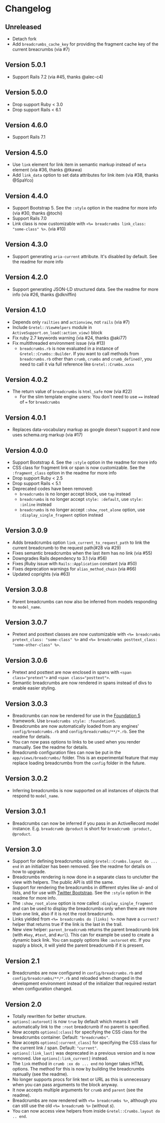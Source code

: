 # Changelog

## Unreleased
* Detach fork
* Add `breadcrumbs_cache_key` for providing the fragment cache key of the current breacrumbs (via #7)

## Version 5.0.1
* Support Rails 7.2 (via #45, thanks @alec-c4)

## Version 5.0.0
* Drop support Ruby < 3.0
* Drop support Rails < 6.1

## Version 4.6.0
* Support Rails 7.1

## Version 4.5.0
* Use `link` element for link item in semantic markup instead of `meta` element (via #36, thanks @tkawa)
* Add `link_data` option to set data attributes for link item (via #38, thanks @SpaYco)

## Version 4.4.0
* Support Bootstrap 5. See the `:style` option in the readme for more info (via #30, thanks @tochi)
* Support Rails 7.0
* Link class is now customizable with `<%= breadcrumbs link_class: "some-class" %>`. (via #10)

## Version 4.3.0
* Support generating `aria-current` attribute. It's disabled by default. See the readme for more info

## Version 4.2.0
* Support generating JSON-LD structured data. See the readme for more info (via #26, thanks @dkniffin)

## Version 4.1.0
* Depends only `railties` and `actionview`, not `rails` (via #7)
* Include `Gretel::ViewHelpers` module in `ActiveSupport.on_load(:action_view)` block
* Fix ruby 2.7 keywords warning (via #24, thanks @aki77)
* Fix multithreaded environment issue (via #13)
  * `breadcrumbs.rb` is now evaluated in a instance of `Gretel::Crumbs::Builder`. If you want to call methods from `breadcrumbs.rb` other than `crumb`, `crumbs` and `crumb_defined?`, you need to call it via full reference like `Gretel::Crumbs.xxxx`

## Version 4.0.2
* The return value of `breadcrumbs` is `html_safe` now (via #22)
  * For the slim template engine users: You don't need to use `==` instead of `=` for `breadcrumbs`

## Version 4.0.1
* Replaces data-vocabulary markup as google doesn't support it and now uses schema.org markup (via #17)

## Version 4.0.0
* Support Bootstrap 4. See the `:style` option in the readme for more info
* CSS class for fragment link or span is now customizable. See the `:fragment_class` option in the readme for more info
* Drop support Ruby < 2.5
* Drop support Rails < 5.1
* Deprecated codes have been removed:
  * `breadcrumbs` is no longer accept block, use `tap` instead
  * `breadcrumbs` is no longer accept `style: :default`, use `style: :inline` instead
  * `breadcrumbs` is no longer accept `:show_root_alone` option, use `:display_single_fragment` option instead

## Version 3.0.9
* Adds breadcrumbs option `link_current_to_request_path` to link the current breadcrumb to the request path(#28 via #29)
* Fixes semantic breadcrumbs when the last item has no link (via #55)
* Downgrades Rails dependency to 3.1 (via #56)
* Fixes jRuby issue with `Rails::Application` constant (via #50)
* Fixes deprecation warnings for `alias_method_chain` (via #66)
* Updated coprights (via #63)

## Version 3.0.8
* Parent breadcrumbs can now also be inferred from models responding to `model_name`.

## Version 3.0.7
* Pretext and posttext classes are now customizable with `<%= breadcrumbs pretext_class: "some-class" %>` and `<%= breadcrumbs posttext_class: "some-other-class" %>`.

## Version 3.0.6
* Pretext and posttext are now enclosed in spans with `<span class="pretext">` and `<span class="posttext">`.
* Semantic breadcrumbs are now rendered in spans instead of divs to enable easier styling.

## Version 3.0.3
* Breadcrumbs can now be rendered for use in the [Foundation 5](http://foundation.zurb.com/) framework. Use `breadcrumbs style: :foundation5`.
* Breadcrumbs are now automatically loaded from any engines' `config/breadcrumbs.rb` and `config/breadcrumbs/**/*.rb`. See the readme for details.
* You can now pass options to links to be used when you render manually. See the readme for details.
* Breadcrumb configuration files can now be put in the `app/views/breadcrumbs/` folder. This is an experimental feature that may replace loading breadcrumbs from the `config` folder in the future.

## Version 3.0.2
* Inferring breadcrumbs is now supported on all instances of objects that respond to `model_name`.

## Version 3.0.1
* Breadcrumbs can now be inferred if you pass in an ActiveRecord model instance. E.g. `breadcrumb @product` is short for `breadcrumb :product, @product`.

## Version 3.0
* Support for defining breadcrumbs using `Gretel::Crumbs.layout do ... end` in an initializer has been removed. See the readme for details on how to upgrade.
* Breadcrumbs rendering is now done in a separate class to unclutter the view with helpers. The public API is still the same.
* Support for rendering the breadcrumbs in different styles like ul- and ol lists, and for use with [Twitter Bootstrap](http://getbootstrap.com/). See the `:style` option in the readme for more info.
* The `:show_root_alone` option is now called `:display_single_fragment` and can be used to display the breadcrumbs only when there are more than one link, also if it is not the root breadcrumb.
* Links yielded from `<%= breadcrumbs do |links| %>` now have a `current?` helper that returns true if the link is the last in the trail.
* New view helper: `parent_breadcrumb` returns the parent breadcrumb link (with `#key`, `#text`, and `#url`). This can for example be used to create a dynamic back link. You can supply options like `:autoroot` etc.
  If you supply a block, it will yield the parent breadcrumb if it is present.

## Version 2.1
* Breadcrumbs are now configured in `config/breadcrumbs.rb` and `config/breadcrumbs/**/*.rb` and reloaded when changed in the development environment instead of the initializer that required restart when configuration changed.

## Version 2.0

* Totally rewritten for better structure.
* `options[:autoroot]` is now `true` by default which means it will automatically link to the `:root` breadcrumb if no parent is specified.
* Now accepts `options[:class]` for specifying the CSS class for the breadcrumbs container. Default: `"breadcrumbs"`.
* Now accepts `options[:current_class]` for specifying the CSS class for the current link / span. Default: `"current"`.
* `options[:link_last]` was deprecated in a previous version and is now removed. Use `options[:link_current]` instead.
* The `link` method in `crumb :xx do ... end` no longer takes HTML options. The method for this is now by building the breadcrumbs manually (see the readme).
* No longer supports procs for link text or URL as this is unnecessary when you can pass arguments to the block anyway.
* It now accepts multiple arguments for `crumb` and `parent` (see the readme).
* Breadcrumbs are now rendered with `<%= breadcrumbs %>`, although you can still use the old `<%= breadcrumb %>` (without *s*).
* You can now access view helpers from inside `Gretel::Crumbs.layout do .. end`.
